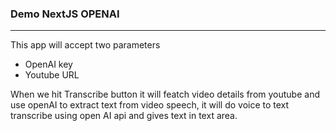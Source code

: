 ### Demo NextJS OPENAI
---

This app will accept two parameters 

- OpenAI key
- Youtube URL

When we hit Transcribe button it will featch video details from youtube and use openAI to extract text from video speech, it will do voice to text transcribe using open AI api and gives text in text area.